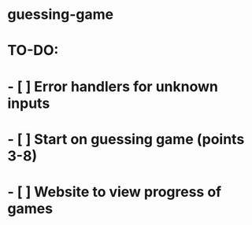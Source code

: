 # guessing-game

# TO-DO:

# - [ ] Error handlers for unknown inputs

# - [ ] Start on guessing game (points 3-8)

# - [ ] Website to view progress of games
